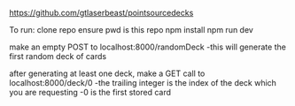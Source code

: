 https://github.com/gtlaserbeast/pointsourcedecks

To run:
clone repo
ensure pwd is this repo
npm install
npm run dev

make an empty POST to localhost:8000/randomDeck
-this will generate the first random deck of cards

after generating at least one deck, make a GET call to localhost:8000/deck/0
-the trailing integer is the index of the deck which you are requesting
-0 is the first stored card

